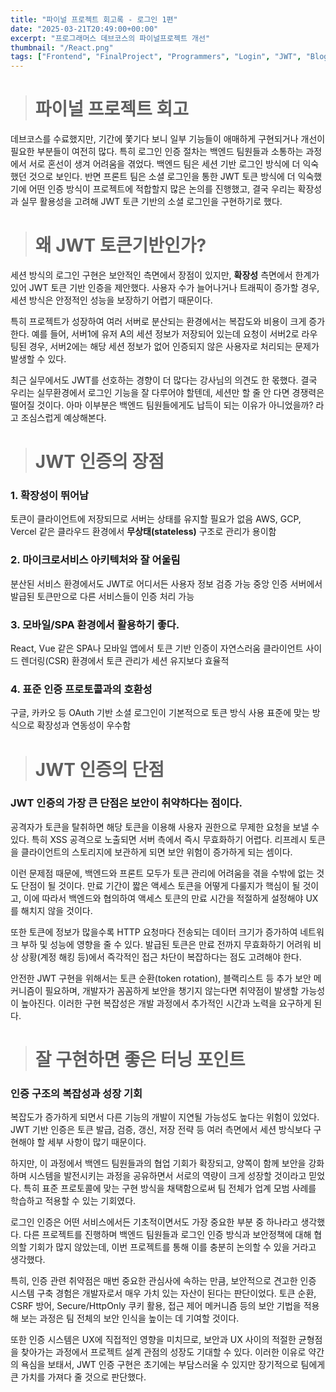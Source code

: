```yaml
---
title: "파이널 프로젝트 회고록 - 로그인 1편"
date: "2025-03-21T20:49:00+00:00"
excerpt: "프로그래머스 데브코스의 파이널프로젝트 개선"
thumbnail: "/React.png"
tags: ["Frontend", "FinalProject", "Programmers", "Login", "JWT", "Blog", "React"]
---
```



> # 파이널 프로젝트 회고

 데브코스를 수료했지만, 기간에 쫓기다 보니 일부 기능들이 애매하게 구현되거나 개선이 필요한 부분들이 여전히 많다. 
 특히 로그인 인증 절차는 백엔드 팀원들과 소통하는 과정에서 서로 혼선이 생겨 어려움을 겪었다. 백엔드 팀은 세션 기반 로그인 방식에 더 익숙했던 것으로 보인다. 
 반면 프론트 팀은 소셜 로그인을 통한 JWT 토큰 방식에 더 익숙했기에 어떤 인증 방식이 프로젝트에 적합할지 많은 논의를 진행했고, 결국 우리는 확장성과 실무 활용성을 고려해 JWT 토큰 기반의 소셜 로그인을 구현하기로 했다.

> # 왜 JWT 토큰기반인가?

세션 방식의 로그인 구현은 보안적인 측면에서 장점이 있지만, **확장성** 측면에서 한계가 있어 JWT 토큰 기반 인증을 제안했다. 사용자 수가 늘어나거나 트래픽이 증가할 경우, 세션 방식은 안정적인 성능을 보장하기 어렵기 때문이다. 

특히 프로젝트가 성장하여 여러 서버로 분산되는 환경에서는 복잡도와 비용이 크게 증가한다. 예를 들어, 서버1에 유저 A의 세션 정보가 저장되어 있는데 요청이 서버2로 라우팅된 경우, 서버2에는 해당 세션 정보가 없어 인증되지 않은 사용자로 처리되는 문제가 발생할 수 있다.

최근 실무에서도 JWT를 선호하는 경향이 더 많다는 강사님의 의견도 한 몫했다. 결국 우리는 실무환경에서 로그인 기능을 잘 다루어야 할텐데, 세션만 할 줄 안 다면 경쟁력은 떨어질 것이다. 아마 이부분은 백엔드 팀원들에게도 납득이 되는 이유가 아니었을까? 라고 조심스럽게 예상해본다.

> # JWT 인증의 장점

### 1. 확장성이 뛰어남

토큰이 클라이언트에 저장되므로 서버는 상태를 유지할 필요가 없음
AWS, GCP, Vercel 같은 클라우드 환경에서 **무상태(stateless)** 구조로 관리가 용이함

### 2. 마이크로서비스 아키텍처와 잘 어울림

분산된 서비스 환경에서도 JWT로 어디서든 사용자 정보 검증 가능
중앙 인증 서버에서 발급된 토큰만으로 다른 서비스들이 인증 처리 가능

### 3. 모바일/SPA 환경에서 활용하기 좋다.

React, Vue 같은 SPA나 모바일 앱에서 토큰 기반 인증이 자연스러움
클라이언트 사이드 렌더링(CSR) 환경에서 토큰 관리가 세션 유지보다 효율적

### 4. 표준 인증 프로토콜과의 호환성

구글, 카카오 등 OAuth 기반 소셜 로그인이 기본적으로 토큰 방식 사용
표준에 맞는 방식으로 확장성과 연동성이 우수함

> # JWT 인증의 단점

### JWT 인증의 가장 큰 단점은 보안이 취약하다는 점이다. 
공격자가 토큰을 탈취하면 해당 토큰을 이용해 사용자 권한으로 무제한 요청을 보낼 수 있다. 특히 XSS 공격으로 노출되면 서버 측에서 즉시 무효화하기 어렵다. 리프레시 토큰을 클라이언트의 스토리지에 보관하게 되면 보안 위험이 증가하게 되는 셈이다.

이런 문제점 때문에, 백엔드와 프론트 모두가 토큰 관리에 어려움을 겪을 수밖에 없는 것도 단점이 될 것이다. 만료 기간이 짧은 액세스 토큰을 어떻게 다룰지가 핵심이 될 것이고, 이에 따라서 백엔드와 협의하여 액세스 토큰의 만료 시간을 적절하게 설정해야 UX를 해치지 않을 것이다.

또한 토큰에 정보가 많을수록 HTTP 요청마다 전송되는 데이터 크기가 증가하여 네트워크 부하 및 성능에 영향을 줄 수 있다. 발급된 토큰은 만료 전까지 무효화하기 어려워 비상 상황(계정 해킹 등)에서 즉각적인 접근 차단이 복잡하다는 점도 고려해야 한다.

안전한 JWT 구현을 위해서는 토큰 순환(token rotation), 블랙리스트 등 추가 보안 메커니즘이 필요하며, 개발자가 꼼꼼하게 보안을 챙기지 않는다면 취약점이 발생할 가능성이 높아진다. 이러한 구현 복잡성은 개발 과정에서 추가적인 시간과 노력을 요구하게 된다.

> # 잘 구현하면 좋은 터닝 포인트

### 인증 구조의 복잡성과 성장 기회
복잡도가 증가하게 되면서 다른 기능의 개발이 지연될 가능성도 높다는 위험이 있었다. JWT 기반 인증은 토큰 발급, 검증, 갱신, 저장 전략 등 여러 측면에서 세션 방식보다 구현해야 할 세부 사항이 많기 때문이다.

하지만, 이 과정에서 백엔드 팀원들과의 협업 기회가 확장되고, 양쪽이 함께 보안을 강화하며 시스템을 발전시키는 과정을 공유하면서 서로의 역량이 크게 성장할 것이라고 믿었다. 특히 표준 프로토콜에 맞는 구현 방식을 채택함으로써 팀 전체가 업계 모범 사례를 학습하고 적용할 수 있는 기회였다.

로그인 인증은 어떤 서비스에서든 기초적이면서도 가장 중요한 부분 중 하나라고 생각했다. 다른 프로젝트를 진행하며 백엔드 팀원들과 로그인 인증 방식과 보안정책에 대해 협의할 기회가 많지 않았는데, 이번 프로젝트를 통해 이를 충분히 논의할 수 있을 거라고 생각했다. 

특히, 인증 관련 취약점은 매번 중요한 관심사에 속하는 만큼, 보안적으로 견고한 인증 시스템 구축 경험은 개발자로서 매우 가치 있는 자산이 된다는 판단이었다. 토큰 순환, CSRF 방어, Secure/HttpOnly 쿠키 활용, 접근 제어 메커니즘 등의 보안 기법을 적용해 보는 과정은 팀 전체의 보안 인식을 높이는 데 기여할 것이다.

또한 인증 시스템은 UX에 직접적인 영향을 미치므로, 보안과 UX 사이의 적절한 균형점을 찾아가는 과정에서 프로젝트 설계 관점의 성장도 기대할 수 있다. 이러한 이유로 약간의 욕심을 보태서, JWT 인증 구현은 초기에는 부담스러울 수 있지만 장기적으로 팀에게 큰 가치를 가져다 줄 것으로 판단했다.
